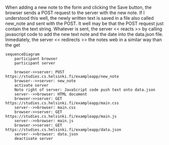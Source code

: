When adding a new note to the form and clicking the Save button, the browser sends a POST request to the server with the new note. If I understood this well, the newly written text is saved in a file also called new_note and sent with the POST. It well may be that the POST request just contain the text string. Whatever is sent, the server << reacts >> by calling javascript code to add the new text note and the date into the data.json file. Inmediately, the server << redirects >> the notes web in a similar way than the get

```mermaid
sequenceDiagram
    participant browser
    participant server

    browser->>server: POST https://studies.cs.helsinki.fi/exampleapp/new_note
    browser-->>server: new_note
    activate server
    Note right of server: JavaScript code push text onto data.json
    server-->>browser: HTML document
    browser->>server: GET https://studies.cs.helsinki.fi/exampleapp/main.css
    server-->>browser: main.css
    browser->>server: GET https://studies.cs.helsinki.fi/exampleapp/main.js
    server-->>browser: main.js
    browser->>server: GET https://studies.cs.helsinki.fi/exampleapp/data.json
    server-->>browser: data.json
    deactivate server
```
